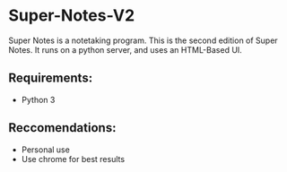# Super-Notes-V2
Super Notes is a notetaking program.
This is the second edition of Super Notes. It runs on a python server, and uses an HTML-Based UI.
## Requirements:
 - Python 3
## Reccomendations:
 - Personal use
 - Use chrome for best results
